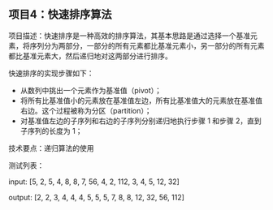 ## 项目4：快速排序算法
项目描述：快速排序是一种高效的排序算法，其基本思路是通过选择一个基准元素，将序列分为两部分，一部分的所有元素都比基准元素小，另一部分的所有元素都比基准元素大，然后递归地对这两部分进行排序。

快速排序的实现步骤如下：

- 从数列中挑出一个元素作为基准值（pivot）；
- 将所有比基准值小的元素放在基准值左边，所有比基准值大的元素放在基准值右边。这个过程被称为分区（partition）；
- 对基准值左边的子序列和右边的子序列分别递归地执行步骤 1 和步骤 2，直到子序列的长度为 1；

技术要点：递归算法的使用

测试列表：

input: [5, 2, 5, 4, 8, 8, 7, 56, 4, 2, 112, 3, 4, 5, 12, 32]

output: [2, 2, 3, 4, 4, 4, 5, 5, 5, 7, 8, 8, 12, 32, 56, 112]